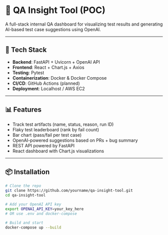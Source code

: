 # 🧠 QA Insight Tool (POC)

A full-stack internal QA dashboard for visualizing test results and generating AI-based test case suggestions using OpenAI.

---

## 🔧 Tech Stack

- **Backend**: FastAPI + Uvicorn + OpenAI API
- **Frontend**: React + Chart.js + Axios
- **Testing**: Pytest
- **Containerization**: Docker & Docker Compose
- **CI/CD**: GitHub Actions (planned)
- **Deployment**: Localhost / AWS EC2

---

## 📊 Features

- Track test artifacts (name, status, reason, run ID)
- Flaky test leaderboard (rank by fail count)
- Bar chart (pass/fail per test case)
- OpenAI-powered suggestions based on PRs + bug summary
- REST API powered by FastAPI
- React dashboard with Chart.js visualizations

---

## 📦 Installation

```bash
# Clone the repo
git clone https://github.com/yourname/qa-insight-tool.git
cd qa-insight-tool

# Add your OpenAI API key
export OPENAI_API_KEY=your_key_here
# OR use .env and docker-compose

# Build and start
docker-compose up --build
